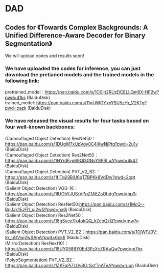 # DAD
## Codes for 《Towards Complex Backgrounds: A Unified Difference-Aware Decoder for Binary Segmentation》  
We will upload codes and results soon!   
### We have uploaded the codes for inference, you can just download the pretianed models and the trained models in the following link:   
pretrained_model：https://pan.baidu.com/s/1O0jn2RUzDCELLQm6X-HF2w?pwd=41ks (BaiduDisk)   
trained_model: https://pan.baidu.com/s/11vfJWGYxpYSU5zHr_V2KTg?pwd=oazk (BaiduDisk) 
### We have released the visual results for four tasks based on four well-known backbones:   
(Camouflaged Object Detection) ResNet50：https://pan.baidu.com/s/1DUgW7xUpVgv0C4lKwNjPtg?pwd=2u1y (BaiduDisk)   
(Camouflaged Object Detection) Res2Net50：https://pan.baidu.com/s/1HYrdFyp69Ql3GNvY8FRLuA?pwd=4k47 (BaiduDisk)      
(Camouflaged Object Detection) PVT_V2_B2:：https://pan.baidu.com/s/1fITq29BIU6qT7BPKk8VdDw?pwd=2opt (BaiduDisk)   
(Salient Object Detection) VGG-16：https://pan.baidu.com/s/1IUOhYJUSrVPpZ1AEZaOhdg?pwd=hp3r (BaiduDisk)  
(Salient Object Detection) ResNet50:https://pan.baidu.com/s/1McQ--BqJJk1EJFj1_ui2wQ?pwd=nx6j (BaiduDisk)   
(Salient Object Detection) Res2Net50：https://pan.baidu.com/s/18gSvey7ik4okQQ_hZcbQkQ?pwd=mw7n (BaiduDisk)      
(Salient Object Detection) PVT_V2_B2：https://pan.baidu.com/s/1OjWFJ0V-8r_uGVwj2wSApA?pwd=6ok6 (BaiduDisk)   
(MirrorDetection) ResNext101：https://pan.baidu.com/s/18UY058BY0Ed3PzXcZRAuQw?pwd=m7hx  (BaiduDisk)   
(PolypSegmentation) PVT_V2_B2：https://pan.baidu.com/s/1ZKFaPi7zUy8OrScfTnATeA?pwd=ruun  (BaiduDisk)   
